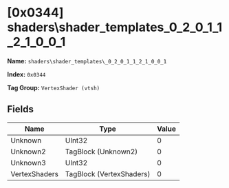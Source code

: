 # [0x0344] shaders\shader_templates\_0_2_0_1_1_2_1_0_0_1

**Name:** ```shaders\shader_templates\_0_2_0_1_1_2_1_0_0_1```

**Index:** ```0x0344```

**Tag Group:** ```VertexShader (vtsh)```

## Fields

Name	| Type	| Value
---	|---	|---	|
Unknown	|UInt32	|0
Unknown2	|TagBlock (Unknown2)	|0
Unknown3	|UInt32	|0
VertexShaders	|TagBlock (VertexShaders)	|0


